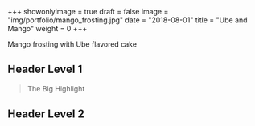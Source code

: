 +++
showonlyimage = true
draft = false
image = "img/portfolio/mango_frosting.jpg"
date = "2018-08-01"
title = "Ube and Mango"
weight = 0
+++

Mango frosting with Ube flavored cake
<!--more-->

## Header Level 1

> The Big Highlight

## Header Level 2
